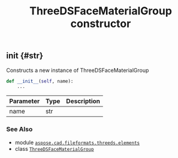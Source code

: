 ﻿---
title: ThreeDSFaceMaterialGroup constructor
second_title: Aspose.CAD for Python via .NET API References
description: 
type: docs
weight: 10
url: /python-net/aspose.cad.fileformats.threeds.elements/threedsfacematerialgroup/__init__/
is_root: false
---

## __init__ {#str}

Constructs a new instance of ThreeDSFaceMaterialGroup



```python
def __init__(self, name):
    ...
```


| Parameter | Type | Description |
| :- | :- | :- |
| name | str |  |



### See Also
* module [`aspose.cad.fileformats.threeds.elements`](../../)
* class [`ThreeDSFaceMaterialGroup`](/cad/python-net/aspose.cad.fileformats.threeds.elements/threedsfacematerialgroup)
